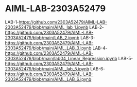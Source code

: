 # AIML-LAB-2303A52479
LAB-1-https://github.com/2303A52479/AIML-LAB-2303A52479/blob/main/AIML_lab_1.ipynb
LAB-2-https://github.com/2303A52479/AIML-LAB-2303A52479/blob/main/LAB_2.ipynb
LAB-3-https://github.com/2303A52479/AIML-LAB-2303A52479/blob/main/AIML_LAB_3.ipynb
LAB-4-https://github.com/2303A52479/AIML-LAB-2303A52479/blob/main/lab04_Linear_Regression.ipynb
LAB-5-https://github.com/2303A52479/AIML-LAB-2303A52479/blob/main/AIML_lab_5.ipynb
LAB-6-https://github.com/2303A52479/AIML-LAB-2303A52479/blob/main/AIML_LAB_6.ipynb
